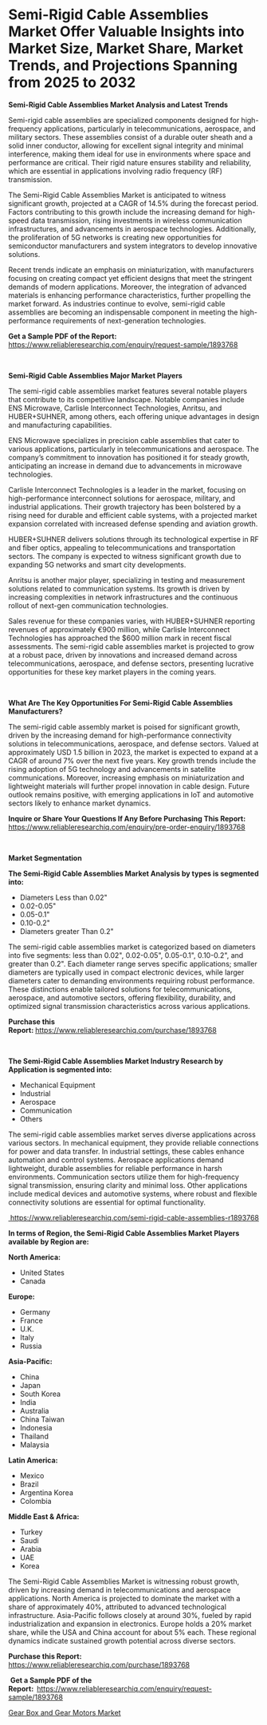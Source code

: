<p><h1>Semi-Rigid Cable Assemblies Market Offer Valuable Insights into Market Size, Market Share, Market Trends, and Projections Spanning from 2025 to 2032</h1></p><p><strong>Semi-Rigid Cable Assemblies Market Analysis and Latest Trends</strong></p>
<p><p>Semi-rigid cable assemblies are specialized components designed for high-frequency applications, particularly in telecommunications, aerospace, and military sectors. These assemblies consist of a durable outer sheath and a solid inner conductor, allowing for excellent signal integrity and minimal interference, making them ideal for use in environments where space and performance are critical. Their rigid nature ensures stability and reliability, which are essential in applications involving radio frequency (RF) transmission.</p><p>The Semi-Rigid Cable Assemblies Market is anticipated to witness significant growth, projected at a CAGR of 14.5% during the forecast period. Factors contributing to this growth include the increasing demand for high-speed data transmission, rising investments in wireless communication infrastructures, and advancements in aerospace technologies. Additionally, the proliferation of 5G networks is creating new opportunities for semiconductor manufacturers and system integrators to develop innovative solutions.</p><p>Recent trends indicate an emphasis on miniaturization, with manufacturers focusing on creating compact yet efficient designs that meet the stringent demands of modern applications. Moreover, the integration of advanced materials is enhancing performance characteristics, further propelling the market forward. As industries continue to evolve, semi-rigid cable assemblies are becoming an indispensable component in meeting the high-performance requirements of next-generation technologies.</p></p>
<p><strong>Get a Sample PDF of the Report:&nbsp;</strong> <a href="https://www.reliableresearchiq.com/enquiry/request-sample/1893768?utm_campaign=2642&utm_medium=2&utm_source=Github&utm_content=ia&utm_term=01032025&utm_id=semi-rigid-cable-assemblies">https://www.reliableresearchiq.com/enquiry/request-sample/1893768</a></p>
<p>&nbsp;</p>
<p><strong>Semi-Rigid Cable Assemblies Major Market Players</strong></p>
<p><p>The semi-rigid cable assemblies market features several notable players that contribute to its competitive landscape. Notable companies include ENS Microwave, Carlisle Interconnect Technologies, Anritsu, and HUBER+SUHNER, among others, each offering unique advantages in design and manufacturing capabilities.</p><p>ENS Microwave specializes in precision cable assemblies that cater to various applications, particularly in telecommunications and aerospace. The company’s commitment to innovation has positioned it for steady growth, anticipating an increase in demand due to advancements in microwave technologies.</p><p>Carlisle Interconnect Technologies is a leader in the market, focusing on high-performance interconnect solutions for aerospace, military, and industrial applications. Their growth trajectory has been bolstered by a rising need for durable and efficient cable systems, with a projected market expansion correlated with increased defense spending and aviation growth.</p><p>HUBER+SUHNER delivers solutions through its technological expertise in RF and fiber optics, appealing to telecommunications and transportation sectors. The company is expected to witness significant growth due to expanding 5G networks and smart city developments.</p><p>Anritsu is another major player, specializing in testing and measurement solutions related to communication systems. Its growth is driven by increasing complexities in network infrastructures and the continuous rollout of next-gen communication technologies.</p><p>Sales revenue for these companies varies, with HUBER+SUHNER reporting revenues of approximately €900 million, while Carlisle Interconnect Technologies has approached the $600 million mark in recent fiscal assessments. The semi-rigid cable assemblies market is projected to grow at a robust pace, driven by innovations and increased demand across telecommunications, aerospace, and defense sectors, presenting lucrative opportunities for these key market players in the coming years.</p></p>
<p>&nbsp;</p>
<p><strong>What Are The Key Opportunities For Semi-Rigid Cable Assemblies Manufacturers?</strong></p>
<p><p>The semi-rigid cable assembly market is poised for significant growth, driven by the increasing demand for high-performance connectivity solutions in telecommunications, aerospace, and defense sectors. Valued at approximately USD 1.5 billion in 2023, the market is expected to expand at a CAGR of around 7% over the next five years. Key growth trends include the rising adoption of 5G technology and advancements in satellite communications. Moreover, increasing emphasis on miniaturization and lightweight materials will further propel innovation in cable design. Future outlook remains positive, with emerging applications in IoT and automotive sectors likely to enhance market dynamics.</p></p>
<p><strong>Inquire or Share Your Questions If Any Before Purchasing This Report:</strong> <a href="https://www.reliableresearchiq.com/enquiry/pre-order-enquiry/1893768?utm_campaign=2642&utm_medium=2&utm_source=Github&utm_content=ia&utm_term=01032025&utm_id=semi-rigid-cable-assemblies">https://www.reliableresearchiq.com/enquiry/pre-order-enquiry/1893768</a></p>
<p>&nbsp;</p>
<p><strong>Market Segmentation</strong></p>
<p><strong>The Semi-Rigid Cable Assemblies Market Analysis by types is segmented into:</strong></p>
<p><ul><li>Diameters Less than 0.02"</li><li>0.02-0.05"</li><li>0.05-0.1"</li><li>0.10-0.2"</li><li>Diameters greater Than 0.2"</li></ul></p>
<p><p>The semi-rigid cable assemblies market is categorized based on diameters into five segments: less than 0.02", 0.02-0.05", 0.05-0.1", 0.10-0.2", and greater than 0.2". Each diameter range serves specific applications; smaller diameters are typically used in compact electronic devices, while larger diameters cater to demanding environments requiring robust performance. These distinctions enable tailored solutions for telecommunications, aerospace, and automotive sectors, offering flexibility, durability, and optimized signal transmission characteristics across various applications.</p></p>
<p><strong>Purchase this Report:&nbsp;</strong><a href="https://www.reliableresearchiq.com/purchase/1893768?utm_campaign=2642&utm_medium=2&utm_source=Github&utm_content=ia&utm_term=01032025&utm_id=semi-rigid-cable-assemblies">https://www.reliableresearchiq.com/purchase/1893768</a></p>
<p>&nbsp;</p>
<p><strong>The Semi-Rigid Cable Assemblies Market Industry Research by Application is segmented into:</strong></p>
<p><ul><li>Mechanical Equipment</li><li>Industrial</li><li>Aerospace</li><li>Communication</li><li>Others</li></ul></p>
<p><p>The semi-rigid cable assemblies market serves diverse applications across various sectors. In mechanical equipment, they provide reliable connections for power and data transfer. In industrial settings, these cables enhance automation and control systems. Aerospace applications demand lightweight, durable assemblies for reliable performance in harsh environments. Communication sectors utilize them for high-frequency signal transmission, ensuring clarity and minimal loss. Other applications include medical devices and automotive systems, where robust and flexible connectivity solutions are essential for optimal functionality.</p></p>
<p><a href="https://www.reliableresearchiq.com/semi-rigid-cable-assemblies-r1893768?utm_campaign=2642&utm_medium=2&utm_source=Github&utm_content=ia&utm_term=01032025&utm_id=semi-rigid-cable-assemblies">&nbsp;https://www.reliableresearchiq.com/semi-rigid-cable-assemblies-r1893768</a></p>
<p><strong>In terms of Region, the Semi-Rigid Cable Assemblies Market Players available by Region are:</strong></p>
<p>
    <p> <strong> North America: </strong>
        <ul>
            <li>United States</li>
            <li>Canada</li>
        </ul>
        </p> 
    <p> <strong> Europe: </strong>
        <ul>
            <li>Germany</li>
            <li>France</li>
            <li>U.K.</li>
            <li>Italy</li>
            <li>Russia</li>
        </ul>
        </p> 
    <p> <strong> Asia-Pacific: </strong>
        <ul>
            <li>China</li>
            <li>Japan</li>
            <li>South Korea</li>
            <li>India</li>
            <li>Australia</li>
            <li>China Taiwan</li>
            <li>Indonesia</li>
            <li>Thailand</li>
            <li>Malaysia</li>
        </ul>
        </p> 
    <p> <strong> Latin America: </strong>
        <ul>
            <li>Mexico</li>
            <li>Brazil</li>
            <li>Argentina Korea</li>
            <li>Colombia</li>
        </ul>
        </p> 
    <p> <strong> Middle East & Africa: </strong>
        <ul>
            <li>Turkey</li>
            <li>Saudi</li>
            <li>Arabia</li>
            <li>UAE</li>
            <li>Korea</li>
        </ul>
    </p>
    </p>
<p><p>The Semi-Rigid Cable Assemblies Market is witnessing robust growth, driven by increasing demand in telecommunications and aerospace applications. North America is projected to dominate the market with a share of approximately 40%, attributed to advanced technological infrastructure. Asia-Pacific follows closely at around 30%, fueled by rapid industrialization and expansion in electronics. Europe holds a 20% market share, while the USA and China account for about 5% each. These regional dynamics indicate sustained growth potential across diverse sectors.</p></p>
<p><strong>Purchase this Report: </strong><a href="https://www.reliableresearchiq.com/purchase/1893768?utm_campaign=2642&utm_medium=2&utm_source=Github&utm_content=ia&utm_term=01032025&utm_id=semi-rigid-cable-assemblies">https://www.reliableresearchiq.com/purchase/1893768</a></p>
<p>&nbsp;<strong>Get a Sample PDF of the Report:&nbsp;&nbsp;</strong><a href="https://www.reliableresearchiq.com/enquiry/request-sample/1893768?utm_campaign=2642&utm_medium=2&utm_source=Github&utm_content=ia&utm_term=01032025&utm_id=semi-rigid-cable-assemblies">https://www.reliableresearchiq.com/enquiry/request-sample/1893768</a></p>
<p><strong></strong></p>
<p><p><a href="https://github.com/tanekacalderon743/Market-Research-Report-List-1/blob/main/gear-box-and-gear-motors-market.md?utm_campaign=2642&utm_medium=2&utm_source=Github&utm_content=ia&utm_term=01032025&utm_id=semi-rigid-cable-assemblies">Gear Box and Gear Motors Market</a></p></p>